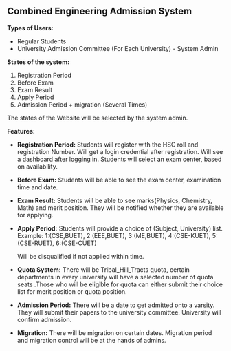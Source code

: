 ## Combined Engineering Admission System

**Types of Users:** 



* Regular Students
* University Admission Committee (For Each University) - System Admin

**States of the system:**

1. Registration Period
2. Before Exam
3. Exam Result
4. Apply Period
5. Admission Period + migration (Several Times)

The states of the Website will be selected by the system admin. 

**Features:**


* **Registration Period:** Students will register with the HSC roll and registration Number. Will get a login credential after registration. Will see a dashboard after logging in. Students will select an exam center, based on availability. 
* **Before Exam:** Students will be able to see the exam center, examination time and date. 
* **Exam Result:** Students will be able to see marks(Physics, Chemistry, Math) and merit position. They will be notified whether they are available for applying. 
* **Apply Period:** Students will provide a choice of (Subject, University) list. Example: 1:(CSE,BUET), 2:(EEE,BUET), 3:(ME,BUET), 4:(CSE-KUET), 5:(CSE-RUET), 6:(CSE-CUET) 

    Will be disqualified if not applied within time. 

* **Quota System:** There will be Tribal_Hill_Tracts quota, certain departments in every university will have a selected number of quota seats .Those who will be eligible for quota can either submit their choice list for merit position or quota position. 
* **Admission Period:** There will be a date to get admitted onto a varsity. They will submit their papers to the university committee. University will confirm admission.
* **Migration:** There will be migration on certain dates. Migration period and migration control will be at the hands of admins. 

